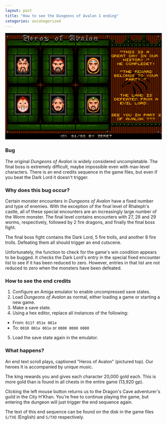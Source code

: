 ```yaml
---
layout: post
title: "How to see the Dungeons of Avalon 1 ending"
categories: uncategorized
---
```


![Dungeons of Avalon 1 ending screen](../images/avalon_victory_screen.png "Dungeons of Avalon 1 end credits")

### Bug

The original _Dungeons of Avalon_ is widely considered uncompletable. The final
boss is extremely difficult, maybe impossible even with max-level characters.
There is an end credits sequence in the game files, but even if you beat the
Dark Lord it doesn't trigger.

### Why does this bug occur?

Certain monster encounters in _Dungeons of Avalon_ have a fixed number and type
of enemies. With the exception of the final level of Rhateph's castle, all of
these special encounters are an increasingly large number of the Worm monster.
The final level contains encounters with 27, 28 and 29 worms, respectively,
followed by 2 fire dragons, and finally the final boss fight.

The final boss fight contains the Dark Lord, 5 fire trolls, and another 8 fire
trolls. Defeating them all should trigger an end cutscene.

Unfortunately, the function to check for the game's win condition appears to be
bugged. It checks the Dark Lord's entry in the special fixed encounter list to
see if it has been reduced to zero. However, entries in that list are not
reduced to zero when the monsters have been defeated.

### How to see the end credits

1. Configure an Amiga emulator to enable uncompressed save states.
2. Load _Dungeons of Avalon_ as normal, either loading a game or starting a new
   game.
3. Make a save state.
4. Using a hex editor, replace all instances of the following:
  * From: `011f 051e 081e`
  * To:   `0010 001e 001e` or `0000 0000 0000`
5. Load the save state again in the emulator.

### What happens?

An end text scroll plays, captioned "Heros of Avalon" (pictured top). Our heroes
It is accompanied by unique music.

The king rewards you and gives each character 20,000 gold each. This is more
gold than is found in all chests in the entire game (13,920 gp).

Clicking the left mouse button returns us to the Dragon's Cave adventurer's
guild in the City H'Khan. You're free to continue playing the game, but entering
the dungeon will just trigger the end sequence again.

The text of this end sequence can be found on the disk in the game files `S/TXE`
(English) and `S/TXD` respectively.
